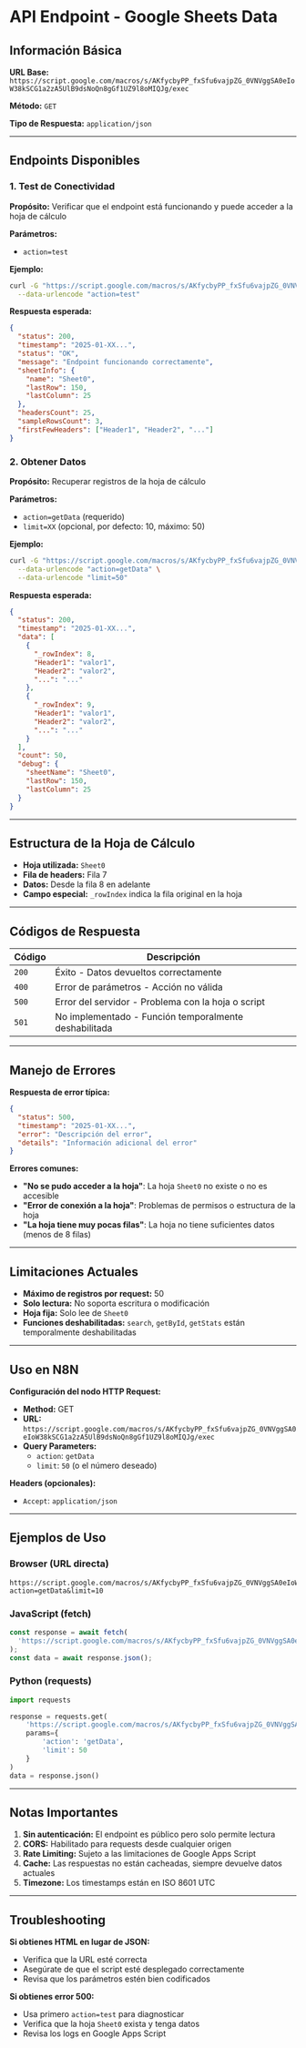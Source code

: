 # API Endpoint - Google Sheets Data

## Información Básica

**URL Base:** `https://script.google.com/macros/s/AKfycbyPP_fxSfu6vajpZG_0VNVggSA0eIoW38kSCG1a2zA5UlB9dsNoQn8gGf1UZ9l8oMIQJg/exec`

**Método:** `GET`

**Tipo de Respuesta:** `application/json`

---

## Endpoints Disponibles

### 1. Test de Conectividad
**Propósito:** Verificar que el endpoint está funcionando y puede acceder a la hoja de cálculo

**Parámetros:**
- `action=test`

**Ejemplo:**
```bash
curl -G "https://script.google.com/macros/s/AKfycbyPP_fxSfu6vajpZG_0VNVggSA0eIoW38kSCG1a2zA5UlB9dsNoQn8gGf1UZ9l8oMIQJg/exec" \
  --data-urlencode "action=test"
```

**Respuesta esperada:**
```json
{
  "status": 200,
  "timestamp": "2025-01-XX...",
  "status": "OK",
  "message": "Endpoint funcionando correctamente",
  "sheetInfo": {
    "name": "Sheet0",
    "lastRow": 150,
    "lastColumn": 25
  },
  "headersCount": 25,
  "sampleRowsCount": 3,
  "firstFewHeaders": ["Header1", "Header2", "..."]
}
```

### 2. Obtener Datos
**Propósito:** Recuperar registros de la hoja de cálculo

**Parámetros:**
- `action=getData` (requerido)
- `limit=XX` (opcional, por defecto: 10, máximo: 50)

**Ejemplo:**
```bash
curl -G "https://script.google.com/macros/s/AKfycbyPP_fxSfu6vajpZG_0VNVggSA0eIoW38kSCG1a2zA5UlB9dsNoQn8gGf1UZ9l8oMIQJg/exec" \
  --data-urlencode "action=getData" \
  --data-urlencode "limit=50"
```

**Respuesta esperada:**
```json
{
  "status": 200,
  "timestamp": "2025-01-XX...",
  "data": [
    {
      "_rowIndex": 8,
      "Header1": "valor1",
      "Header2": "valor2",
      "...": "..."
    },
    {
      "_rowIndex": 9,
      "Header1": "valor1",
      "Header2": "valor2",
      "...": "..."
    }
  ],
  "count": 50,
  "debug": {
    "sheetName": "Sheet0",
    "lastRow": 150,
    "lastColumn": 25
  }
}
```

---

## Estructura de la Hoja de Cálculo

- **Hoja utilizada:** `Sheet0`
- **Fila de headers:** Fila 7
- **Datos:** Desde la fila 8 en adelante
- **Campo especial:** `_rowIndex` indica la fila original en la hoja

---

## Códigos de Respuesta

| Código | Descripción |
|--------|-------------|
| `200`  | Éxito - Datos devueltos correctamente |
| `400`  | Error de parámetros - Acción no válida |
| `500`  | Error del servidor - Problema con la hoja o script |
| `501`  | No implementado - Función temporalmente deshabilitada |

---

## Manejo de Errores

**Respuesta de error típica:**
```json
{
  "status": 500,
  "timestamp": "2025-01-XX...",
  "error": "Descripción del error",
  "details": "Información adicional del error"
}
```

**Errores comunes:**
- **"No se pudo acceder a la hoja"**: La hoja `Sheet0` no existe o no es accesible
- **"Error de conexión a la hoja"**: Problemas de permisos o estructura de la hoja
- **"La hoja tiene muy pocas filas"**: La hoja no tiene suficientes datos (menos de 8 filas)

---

## Limitaciones Actuales

- **Máximo de registros por request:** 50
- **Solo lectura:** No soporta escritura o modificación
- **Hoja fija:** Solo lee de `Sheet0`
- **Funciones deshabilitadas:** `search`, `getById`, `getStats` están temporalmente deshabilitadas

---

## Uso en N8N

**Configuración del nodo HTTP Request:**
- **Method:** GET
- **URL:** `https://script.google.com/macros/s/AKfycbyPP_fxSfu6vajpZG_0VNVggSA0eIoW38kSCG1a2zA5UlB9dsNoQn8gGf1UZ9l8oMIQJg/exec`
- **Query Parameters:**
  - `action`: `getData`
  - `limit`: `50` (o el número deseado)

**Headers (opcionales):**
- `Accept`: `application/json`

---

## Ejemplos de Uso

### Browser (URL directa)
```
https://script.google.com/macros/s/AKfycbyPP_fxSfu6vajpZG_0VNVggSA0eIoW38kSCG1a2zA5UlB9dsNoQn8gGf1UZ9l8oMIQJg/exec?action=getData&limit=10
```

### JavaScript (fetch)
```javascript
const response = await fetch(
  'https://script.google.com/macros/s/AKfycbyPP_fxSfu6vajpZG_0VNVggSA0eIoW38kSCG1a2zA5UlB9dsNoQn8gGf1UZ9l8oMIQJg/exec?action=getData&limit=50'
);
const data = await response.json();
```

### Python (requests)
```python
import requests

response = requests.get(
    'https://script.google.com/macros/s/AKfycbyPP_fxSfu6vajpZG_0VNVggSA0eIoW38kSCG1a2zA5UlB9dsNoQn8gGf1UZ9l8oMIQJg/exec',
    params={
        'action': 'getData',
        'limit': 50
    }
)
data = response.json()
```

---

## Notas Importantes

1. **Sin autenticación:** El endpoint es público pero solo permite lectura
2. **CORS:** Habilitado para requests desde cualquier origen
3. **Rate Limiting:** Sujeto a las limitaciones de Google Apps Script
4. **Cache:** Las respuestas no están cacheadas, siempre devuelve datos actuales
5. **Timezone:** Los timestamps están en ISO 8601 UTC

---

## Troubleshooting

**Si obtienes HTML en lugar de JSON:**
- Verifica que la URL esté correcta
- Asegúrate de que el script esté desplegado correctamente
- Revisa que los parámetros estén bien codificados

**Si obtienes error 500:**
- Usa primero `action=test` para diagnosticar
- Verifica que la hoja `Sheet0` exista y tenga datos
- Revisa los logs en Google Apps Script